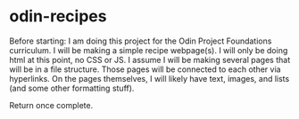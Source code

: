 # odin-recipes

Before starting:
    I am doing this project for the Odin Project Foundations curriculum. I will be making a simple recipe webpage(s). 
    I will only be doing html at this point, no CSS or JS. I assume I will be making several pages that will be in
    a file structure. Those pages will be connected to each other via hyperlinks. On the pages themselves, I will
    likely have text, images, and lists (and some other formatting stuff).

Return once complete.